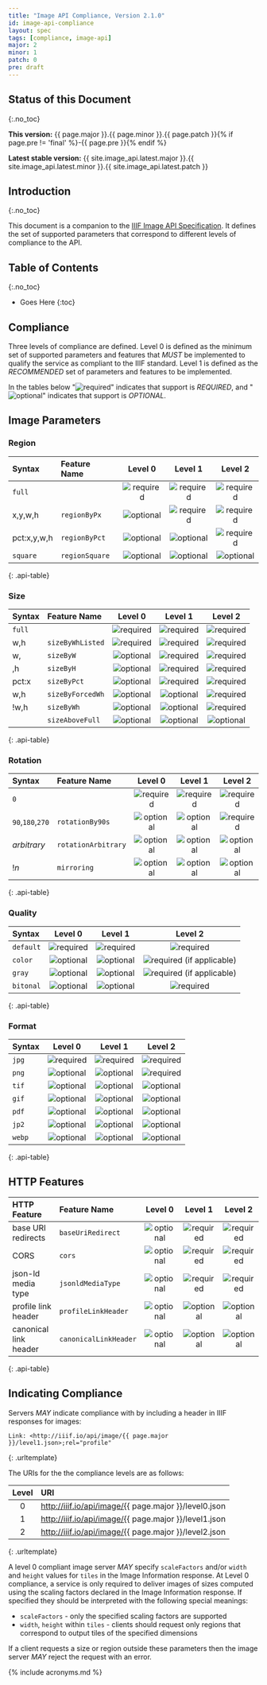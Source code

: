 ```yaml
---
title: "Image API Compliance, Version 2.1.0"
id: image-api-compliance
layout: spec
tags: [compliance, image-api]
major: 2
minor: 1
patch: 0
pre: draft
---
```


## Status of this Document
{:.no_toc}

__This version:__ {{ page.major }}.{{ page.minor }}.{{ page.patch }}{% if page.pre != 'final' %}-{{ page.pre }}{% endif %}

__Latest stable version:__ {{ site.image_api.latest.major }}.{{ site.image_api.latest.minor }}.{{ site.image_api.latest.patch }}

## Introduction
{:.no_toc}

This document is a companion to the [IIIF Image API Specification][image-api]. It defines the set of supported parameters that correspond to different levels of compliance to the API.

## Table of Contents
{:.no_toc}

* Goes Here
{:toc}


## Compliance

Three levels of compliance are defined. Level 0 is defined as the minimum set of supported parameters and features that _MUST_ be implemented to qualify the service as compliant to the IIIF standard. Level 1 is defined as the _RECOMMENDED_ set of parameters and features to be implemented.

In the tables below "![required][icon-req]" indicates that support is _REQUIRED_, and "![optional][icon-opt]" indicates that support is _OPTIONAL_.

## Image Parameters

### Region

| Syntax      | Feature Name    | Level 0 | Level 1 | Level 2  |
|:------------|:--------------- |:-------:|:-------:|:--------:|
| `full`      |                 | ![required][icon-req] | ![required][icon-req]       | ![required][icon-req]        |
| x,y,w,h     | `regionByPx`  | ![optional][icon-opt] | ![required][icon-req]       | ![required][icon-req]        |
| pct:x,y,w,h | `regionByPct` | ![optional][icon-opt] | ![optional][icon-opt]       | ![required][icon-req]        |
| `square`    | `regionSquare` | ![optional][icon-opt] | ![optional][icon-opt] | ![optional][icon-opt] |
{: .api-table}

### Size

| Syntax      | Feature Name        | Level 0 | Level 1 | Level 2  |
|:------------|:--------------------|:-------:|:-------:|:--------:|
| `full`      |                     | ![required][icon-req]      | ![required][icon-req]      | ![required][icon-req]       |
| w,h         | `sizeByWhListed` | ![required][icon-req]      | ![required][icon-req]      | ![required][icon-req]       |
| w,          | `sizeByW`         | ![optional][icon-opt]      | ![required][icon-req]      | ![required][icon-req]       |
| ,h          | `sizeByH`         | ![optional][icon-opt]      | ![required][icon-req]      | ![required][icon-req]       |
| pct:x       | `sizeByPct`       | ![optional][icon-opt]      | ![required][icon-req]      | ![required][icon-req]       |
| w,h         | `sizeByForcedWh` | ![optional][icon-opt]      | ![optional][icon-opt]      | ![required][icon-req]       |
| !w,h        | `sizeByWh`        | ![optional][icon-opt]      | ![optional][icon-opt]      | ![required][icon-req]       |
|             | `sizeAboveFull`   | ![optional][icon-opt]      | ![optional][icon-opt]      | ![optional][icon-opt]       |
{: .api-table}

### Rotation

| Syntax | Feature Name | Level 0 | Level 1 | Level 2  |
|:-------|:-------------|:-------:|:-------:|:--------:|
| `0`    |              | ![required][icon-req] | ![required][icon-req] | ![required][icon-req] |
| `90`,`180`,`270` | `rotationBy90s` | ![optional][icon-opt] | ![optional][icon-opt] | ![required][icon-req]       |
| _arbitrary_ | `rotationArbitrary` | ![optional][icon-opt] | ![optional][icon-opt] | ![optional][icon-opt] |
| !_n_ | `mirroring` | ![optional][icon-opt] | ![optional][icon-opt] | ![optional][icon-opt] |
{: .api-table}

### Quality

| Syntax        | Level 0 | Level 1 | Level 2  |
|:--------------|:-------:|:-------:|:--------:|
| `default`     | ![required][icon-req]      | ![required][icon-req]      | ![required][icon-req]       |
| `color`       | ![optional][icon-opt]      | ![optional][icon-opt]      | ![required][icon-req] (if applicable) |
| `gray`        | ![optional][icon-opt]      | ![optional][icon-opt]      | ![required][icon-req] (if applicable) |
| `bitonal`     | ![optional][icon-opt]      | ![optional][icon-opt]      | ![required][icon-req]       |
{: .api-table}

### Format

| Syntax      | Level 0 | Level 1 | Level 2  |
|:------------|:-------:|:-------:|:--------:|
| `jpg`       | ![required][icon-req] | ![required][icon-req] | ![required][icon-req] |
| `png`       | ![optional][icon-opt] | ![optional][icon-opt] | ![required][icon-req] |
| `tif`       | ![optional][icon-opt] | ![optional][icon-opt] | ![optional][icon-opt] |
| `gif`       | ![optional][icon-opt] | ![optional][icon-opt] | ![optional][icon-opt] |
| `pdf`       | ![optional][icon-opt] | ![optional][icon-opt] | ![optional][icon-opt] |
| `jp2`       | ![optional][icon-opt] | ![optional][icon-opt] | ![optional][icon-opt] |
| `webp`      | ![optional][icon-opt] | ![optional][icon-opt] | ![optional][icon-opt] |
{: .api-table}


## HTTP Features

| HTTP Feature          | Feature Name          | Level 0 | Level 1 | Level 2  |
|:----------------------|:----------------------|:-------:|:-------:|:--------:|
| base URI redirects    | `baseUriRedirect`     | ![optional][icon-opt] | ![required][icon-req] | ![required][icon-req] |
| CORS                  | `cors`                | ![optional][icon-opt] | ![required][icon-req] | ![required][icon-req] |
| json-ld media type    | `jsonldMediaType`     | ![optional][icon-opt] | ![required][icon-req] | ![required][icon-req] |
| profile link header   | `profileLinkHeader`   | ![optional][icon-opt] | ![optional][icon-opt] | ![optional][icon-opt] |
| canonical link header | `canonicalLinkHeader` | ![optional][icon-opt] | ![optional][icon-opt] | ![optional][icon-opt] |
{: .api-table}

## Indicating Compliance

Servers _MAY_ indicate compliance with by including a header in IIIF responses for images:

```
Link: <http://iiif.io/api/image/{{ page.major }}/level1.json>;rel="profile"
```
{: .urltemplate}

The URIs for the the compliance levels are as follows:

| Level | URI                                                   |
|:-----:|:------------------------------------------------------|
| 0     | http://iiif.io/api/image/{{ page.major }}/level0.json |
| 1     | http://iiif.io/api/image/{{ page.major }}/level1.json |
| 2     | http://iiif.io/api/image/{{ page.major }}/level2.json |
{: .urltemplate}

A level 0 compliant image server _MAY_ specify `scaleFactors` and/or `width` and `height` values for `tiles` in the Image Information response. At Level 0 compliance, a service is only required to deliver images of sizes computed using the scaling factors declared in the Image Information response. If specified they should be interpreted with the following special meanings:

 * `scaleFactors` - only the specified scaling factors are supported
 * `width`, `height` within `tiles` - clients should request only regions that correspond to output tiles of the specified dimensions

If a client requests a size or region outside these parameters then the image server _MAY_ reject the request with an error.

[image-api]: /api/image/2.0/ "Image API 2.0"
[icon-req]: /img/metadata-api/required.png "Required"
[icon-recc]: /img/metadata-api/recommended.png "Recommended"
[icon-opt]: /img/metadata-api/optional.png "Optional"
[icon-na]: /img/metadata-api/not_allowed.png "Not allowed"

{% include acronyms.md %}
